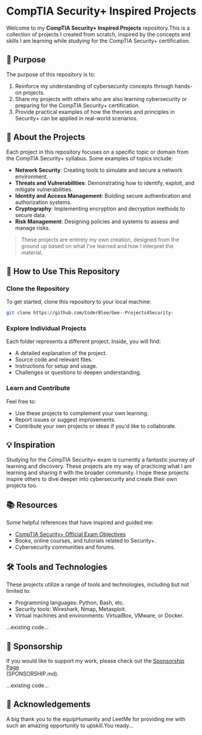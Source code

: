 # CompTIA Security+ Inspired Projects

Welcome to my **CompTIA Security+ Inspired Projects** repository.This is a collection of projects I created from scratch, inspired by the concepts and skills I am learning while studying for the CompTIA Security+ certification. 

## 🎯 Purpose

The purpose of this repository is to:
1. Reinforce my understanding of cybersecurity concepts through hands-on projects.
2. Share my projects with others who are also learning cybersecurity or preparing for the CompTIA Security+ certification.
3. Provide practical examples of how the theories and principles in Security+ can be applied in real-world scenarios.

## 📘 About the Projects

Each project in this repository focuses on a specific topic or domain from the CompTIA Security+ syllabus. Some examples of topics include:
- **Network Security**: Creating tools to simulate and secure a network environment.
- **Threats and Vulnerabilities**: Demonstrating how to identify, exploit, and mitigate vulnerabilities.
- **Identity and Access Management**: Building secure authentication and authorization systems.
- **Cryptography**: Implementing encryption and decryption methods to secure data.
- **Risk Management**: Designing policies and systems to assess and manage risks.

> These projects are entirely my own creation, designed from the ground up based on what I’ve learned and how I interpret the material.

## 🚀 How to Use This Repository

### Clone the Repository
To get started, clone this repository to your local machine:
```bash
git clone https://github.com/CoderBlee/Gee--Projects4Security-
```

### Explore Individual Projects
Each folder represents a different project. Inside, you will find:
- A detailed explanation of the project.
- Source code and relevant files.
- Instructions for setup and usage.
- Challenges or questions to deepen understanding.

### Learn and Contribute
Feel free to:
- Use these projects to complement your own learning.
- Report issues or suggest improvements.
- Contribute your own projects or ideas if you'd like to collaborate.

## 💡 Inspiration

Studying for the CompTIA Security+ exam is currently a fantastic journey of learning and discovery. These projects are my way of practicing what I am  learning and sharing it with the broader community. I hope these projects inspire others to dive deeper into cybersecurity and create their own projects too.

## 📚 Resources

Some helpful references that have inspired and guided me:
- [CompTIA Security+ Official Exam Objectives](https://www.comptia.org)
- Books, online courses, and tutorials related to Security+.
- Cybersecurity communities and forums.

## 🛠 Tools and Technologies

These projects utilize a range of tools and technologies, including but not limited to:
- Programming languages: Python, Bash, etc.
- Security tools: Wireshark, Nmap, Metasploit.
- Virtual machines and environments: VirtualBox, VMware, or Docker.

...existing code...

## 💖 Sponsorship

If you would like to support my work, please check out the [Sponsorship Page](https://github.com/sponsors/CoderBlee/dashboard)  
(SPONSORSHIP.md).

...existing code...

## 🌟 Acknowledgements

A big thank you to the equipHumanity and LeetMe for providing me with such an amazing opportunity to upskill.You ready...



